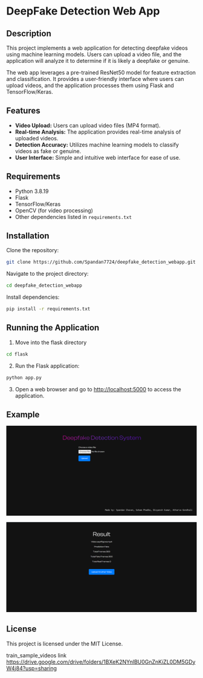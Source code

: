 ﻿# DeepFake Detection Web App

## Description
This project implements a web application for detecting deepfake videos using machine learning models. Users can upload a video file, and the application will analyze it to determine if it is likely a deepfake or genuine.

The web app leverages a pre-trained ResNet50 model for feature extraction and classification. It provides a user-friendly interface where users can upload videos, and the application processes them using Flask and TensorFlow/Keras.

## Features
- **Video Upload:** Users can upload video files (MP4 format).
- **Real-time Analysis:** The application provides real-time analysis of uploaded videos.
- **Detection Accuracy:** Utilizes machine learning models to classify videos as fake or genuine.
- **User Interface:** Simple and intuitive web interface for ease of use.

## Requirements
- Python 3.8.19
- Flask
- TensorFlow/Keras
- OpenCV (for video processing)
- Other dependencies listed in `requirements.txt`

## Installation
Clone the repository:
```bash
git clone https://github.com/Spandan7724/deepfake_detection_webapp.git
```
Navigate to the project directory:
```bash
cd deepfake_detection_webapp
```
Install dependencies:
```bash 
pip install -r requirements.txt
```

## Running the Application

1. Move into the flask directory 
```bash
cd flask
```

2. Run the Flask application:
```bash
python app.py
```
3. Open a web browser and go to <http://localhost:5000> to access the application.

## Example

![Alt Text](assets/Screenshot%202024-06-16%20143006.png)


![Alt Text](assets/Screenshot%202024-06-16%20143104.png)


## License

This project is licensed under the MIT License.






















train_sample_videos link 
https://drive.google.com/drive/folders/1BXeK2NYnlBU0GnZnKiZL0DM5GDyW4j84?usp=sharing